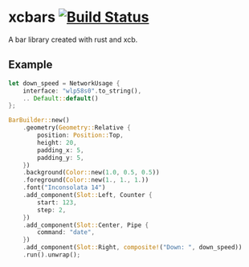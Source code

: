 # xcbars [![Build Status](https://travis-ci.org/dogamak/xcbars.svg?branch=master)](https://travis-ci.org/dogamak/xcbars)
A bar library created with rust and xcb.

## Example
```rust
let down_speed = NetworkUsage {
    interface: "wlp58s0".to_string(),
    .. Default::default()
};

BarBuilder::new()
    .geometry(Geometry::Relative {
        position: Position::Top,
        height: 20,
        padding_x: 5,
        padding_y: 5,
    })
    .background(Color::new(1.0, 0.5, 0.5))
    .foreground(Color::new(1., 1., 1.))
    .font("Inconsolata 14")
    .add_component(Slot::Left, Counter {
        start: 123,
        step: 2,
    })
    .add_component(Slot::Center, Pipe {
        command: "date",
    })
    .add_component(Slot::Right, composite!("Down: ", down_speed))
    .run().unwrap();
```
